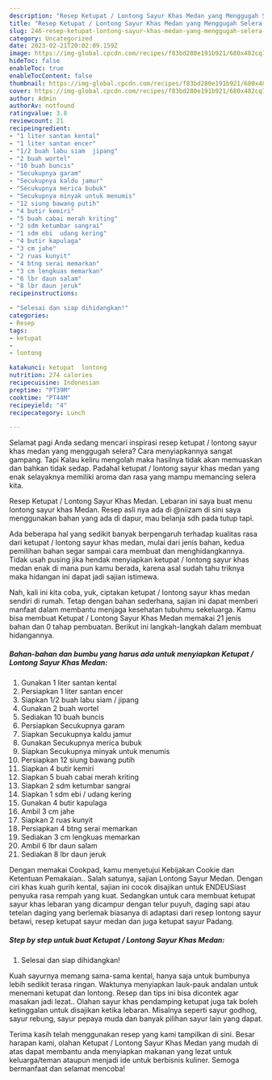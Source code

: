 ```yaml
---
description: "Resep Ketupat / Lontong Sayur Khas Medan yang Menggugah Selera, Buat Buka Puasa}"
title: "Resep Ketupat / Lontong Sayur Khas Medan yang Menggugah Selera, Buat Buka Puasa}"
slug: 246-resep-ketupat-lontong-sayur-khas-medan-yang-menggugah-selera-buat-buka-puasa
category: Uncategorized
date: 2023-02-21T20:02:09.159Z
image: https://img-global.cpcdn.com/recipes/f83bd280e191b921/680x482cq70/ketupat-lontong-sayur-khas-medan-foto-resep-utama.jpg
hideToc: false
enableToc: true
enableTocContent: false
thumbnail: https://img-global.cpcdn.com/recipes/f83bd280e191b921/680x482cq70/ketupat-lontong-sayur-khas-medan-foto-resep-utama.jpg
cover: https://img-global.cpcdn.com/recipes/f83bd280e191b921/680x482cq70/ketupat-lontong-sayur-khas-medan-foto-resep-utama.jpg
author: Admin
authorAv: notfound
ratingvalue: 3.8
reviewcount: 21
recipeingredient:
- "1 liter santan kental"
- "1 liter santan encer"
- "1/2 buah labu siam  jipang"
- "2 buah wortel"
- "10 buah buncis"
- "Secukupnya garam"
- "Secukupnya kaldu jamur"
- "Secukupnya merica bubuk"
- "Secukupnya minyak untuk menumis"
- "12 siung bawang putih"
- "4 butir kemiri"
- "5 buah cabai merah kriting"
- "2 sdm ketumbar sangrai"
- "1 sdm ebi  udang kering"
- "4 butir kapulaga"
- "3 cm jahe"
- "2 ruas kunyit"
- "4 btng serai memarkan"
- "3 cm lengkuas memarkan"
- "6 lbr daun salam"
- "8 lbr daun jeruk"
recipeinstructions:

- "Selesai dan siap dihidangkan!"
categories:
- Resep
tags:
- ketupat
- 
- lontong

katakunci: ketupat  lontong 
nutrition: 274 calories
recipecuisine: Indonesian
preptime: "PT39M"
cooktime: "PT44M"
recipeyield: "4"
recipecategory: Lunch

---
```



Selamat pagi Anda sedang mencari inspirasi resep ketupat / lontong sayur khas medan yang menggugah selera? Cara menyiapkannya sangat gampang. Tapi Kalau keliru mengolah maka hasilnya tidak akan memuaskan dan bahkan tidak sedap. Padahal ketupat / lontong sayur khas medan yang enak selayaknya memiliki aroma dan rasa yang mampu memancing selera kita.


Resep Ketupat / Lontong Sayur Khas Medan. Lebaran ini saya buat menu lontong sayur khas Medan. Resep asli nya ada di @niizam di sini saya menggunakan bahan yang ada di dapur, mau belanja sdh pada tutup tapi.

Ada beberapa hal yang sedikit banyak berpengaruh terhadap kualitas rasa dari ketupat / lontong sayur khas medan, mulai dari jenis bahan, kedua pemilihan bahan segar sampai cara membuat dan menghidangkannya. Tidak usah pusing jika hendak menyiapkan ketupat / lontong sayur khas medan enak di mana pun kamu berada, karena asal sudah tahu triknya maka hidangan ini dapat jadi sajian istimewa.


Nah, kali ini kita coba, yuk, ciptakan ketupat / lontong sayur khas medan sendiri di rumah. Tetap dengan bahan sederhana, sajian ini dapat memberi manfaat dalam membantu menjaga kesehatan tubuhmu sekeluarga. Kamu bisa membuat Ketupat / Lontong Sayur Khas Medan memakai 21 jenis bahan dan 0 tahap pembuatan. Berikut ini langkah-langkah dalam membuat hidangannya.

<!--inarticleads1-->

##### Bahan-bahan dan bumbu yang harus ada untuk menyiapkan Ketupat / Lontong Sayur Khas Medan:

1. Gunakan 1 liter santan kental
1. Persiapkan 1 liter santan encer
1. Siapkan 1/2 buah labu siam / jipang
1. Gunakan 2 buah wortel
1. Sediakan 10 buah buncis
1. Persiapkan Secukupnya garam
1. Siapkan Secukupnya kaldu jamur
1. Gunakan Secukupnya merica bubuk
1. Siapkan Secukupnya minyak untuk menumis
1. Persiapkan 12 siung bawang putih
1. Siapkan 4 butir kemiri
1. Siapkan 5 buah cabai merah kriting
1. Siapkan 2 sdm ketumbar sangrai
1. Siapkan 1 sdm ebi / udang kering
1. Gunakan 4 butir kapulaga
1. Ambil 3 cm jahe
1. Siapkan 2 ruas kunyit
1. Persiapkan 4 btng serai memarkan
1. Sediakan 3 cm lengkuas memarkan
1. Ambil 6 lbr daun salam
1. Sediakan 8 lbr daun jeruk


Dengan memakai Cookpad, kamu menyetujui Kebijakan Cookie dan Ketentuan Pemakaian.. Salah satunya, sajian Lontong Sayur Medan. Dengan ciri khas kuah gurih kental, sajian ini cocok disajikan untuk ENDEUSiast penyuka rasa rempah yang kuat. Sedangkan untuk cara membuat ketupat sayur khas lebaran yang dicampur dengan telur puyuh, daging sapi atau tetelan daging yang berlemak biasanya di adaptasi dari resep lontong sayur betawi, resep ketupat sayur medan dan juga ketupat sayur Padang. 

<!--inarticleads2-->

##### Step by step untuk buat Ketupat / Lontong Sayur Khas Medan:


1. Selesai dan siap dihidangkan!

Kuah sayurnya memang sama-sama kental, hanya saja untuk bumbunya lebih sedikit terasa ringan. Waktunya menyiapkan lauk-pauk andalan untuk menemani ketupat dan lontong. Resep dan tips ini bisa dicontek agar masakan jadi lezat.. Olahan sayur khas pendamping ketupat juga tak boleh ketinggalan untuk disajikan ketika lebaran. Misalnya seperti sayur godhog, sayur rebung, sayur pepaya muda dan banyak pilihan sayur lain yang dapat. 

Terima kasih telah menggunakan resep yang kami tampilkan di sini. Besar harapan kami, olahan Ketupat / Lontong Sayur Khas Medan yang mudah di atas dapat membantu anda menyiapkan makanan yang lezat untuk keluarga/teman ataupun menjadi ide untuk berbisnis kuliner. Semoga bermanfaat dan selamat mencoba!
